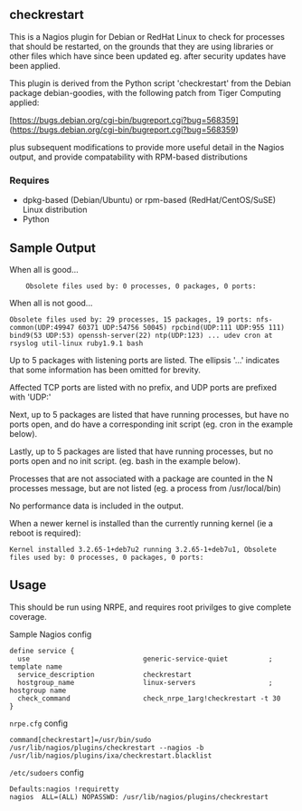 checkrestart
------------

This is a Nagios plugin for Debian or RedHat Linux to check for processes that should be restarted, on the grounds that they are using libraries or other files which have since been updated eg. after security updates have been applied.

This plugin is derived from the Python script 'checkrestart' from the Debian package debian-goodies, with the following patch from Tiger Computing applied:

[https://bugs.debian.org/cgi-bin/bugreport.cgi?bug=568359]
(https://bugs.debian.org/cgi-bin/bugreport.cgi?bug=568359)

plus subsequent modifications to provide more useful detail in the Nagios output, and provide compatability with RPM-based distributions

### Requires
* dpkg-based (Debian/Ubuntu) or rpm-based (RedHat/CentOS/SuSE) Linux distribution
* Python

## Sample Output

When all is good...

```
	Obsolete files used by: 0 processes, 0 packages, 0 ports:
```

When all is not good...

```
Obsolete files used by: 29 processes, 15 packages, 19 ports: nfs-common(UDP:49947 60371 UDP:54756 50045) rpcbind(UDP:111 UDP:955 111) bind9(53 UDP:53) openssh-server(22) ntp(UDP:123) ... udev cron at rsyslog util-linux ruby1.9.1 bash
```
Up to 5 packages with listening ports are listed. The ellipsis '...' indicates that some information has been omitted for brevity. 

Affected TCP ports are listed with no prefix, and UDP ports are prefixed with 'UDP:'

Next, up to 5 packages are listed that have running processes, but have no ports open, and do have a corresponding init script (eg. cron in the example below).

Lastly, up to 5 packages are listed that have running processes, but no ports open and no init script. (eg. 
bash in the example below).

Processes that are not associated with a package are counted in the N processes message, but are not listed (eg. a process from /usr/local/bin)

No performance data is included in the output.

When a newer kernel is installed than the currently running kernel (ie a reboot is required):
```
Kernel installed 3.2.65-1+deb7u2 running 3.2.65-1+deb7u1, Obsolete files used by: 0 processes, 0 packages, 0 ports:
```

## Usage

This should be run using NRPE, and requires root privilges to give complete coverage.

Sample Nagios config

```
define service {
  use                            generic-service-quiet          ; template name
  service_description            checkrestart
  hostgroup_name                 linux-servers                  ; hostgroup name
  check_command                  check_nrpe_1arg!checkrestart -t 30
}
```

`nrpe.cfg` config

```
command[checkrestart]=/usr/bin/sudo /usr/lib/nagios/plugins/checkrestart --nagios -b /usr/lib/nagios/plugins/ixa/checkrestart.blacklist
```

`/etc/sudoers` config

```
Defaults:nagios !requiretty
nagios	ALL=(ALL) NOPASSWD: /usr/lib/nagios/plugins/checkrestart
```
